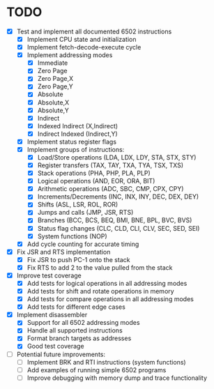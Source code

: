 # TODO

- [x] Test and implement all documented 6502 instructions
  - [x] Implement CPU state and initialization
  - [x] Implement fetch-decode-execute cycle
  - [x] Implement addressing modes
    - [x] Immediate
    - [x] Zero Page
    - [x] Zero Page,X
    - [x] Zero Page,Y
    - [x] Absolute
    - [x] Absolute,X
    - [x] Absolute,Y
    - [x] Indirect
    - [x] Indexed Indirect (X,Indirect)
    - [x] Indirect Indexed (Indirect,Y)
  - [x] Implement status register flags
  - [x] Implement groups of instructions:
    - [x] Load/Store operations (LDA, LDX, LDY, STA, STX, STY)
    - [x] Register transfers (TAX, TAY, TXA, TYA, TSX, TXS)
    - [x] Stack operations (PHA, PHP, PLA, PLP)
    - [x] Logical operations (AND, EOR, ORA, BIT)
    - [x] Arithmetic operations (ADC, SBC, CMP, CPX, CPY)
    - [x] Increments/Decrements (INC, INX, INY, DEC, DEX, DEY)
    - [x] Shifts (ASL, LSR, ROL, ROR)
    - [x] Jumps and calls (JMP, JSR, RTS)
    - [x] Branches (BCC, BCS, BEQ, BMI, BNE, BPL, BVC, BVS)
    - [x] Status flag changes (CLC, CLD, CLI, CLV, SEC, SED, SEI)
    - [x] System functions (NOP) 
  - [x] Add cycle counting for accurate timing
  
- [x] Fix JSR and RTS implementation
  - [x] Fix JSR to push PC-1 onto the stack
  - [x] Fix RTS to add 2 to the value pulled from the stack

- [x] Improve test coverage
  - [x] Add tests for logical operations in all addressing modes
  - [x] Add tests for shift and rotate operations in memory
  - [x] Add tests for compare operations in all addressing modes
  - [x] Add tests for different edge cases

- [x] Implement disassembler
  - [x] Support for all 6502 addressing modes
  - [x] Handle all supported instructions
  - [x] Format branch targets as addresses
  - [x] Good test coverage

- [ ] Potential future improvements:
  - [ ] Implement BRK and RTI instructions (system functions)
  - [ ] Add examples of running simple 6502 programs
  - [ ] Improve debugging with memory dump and trace functionality